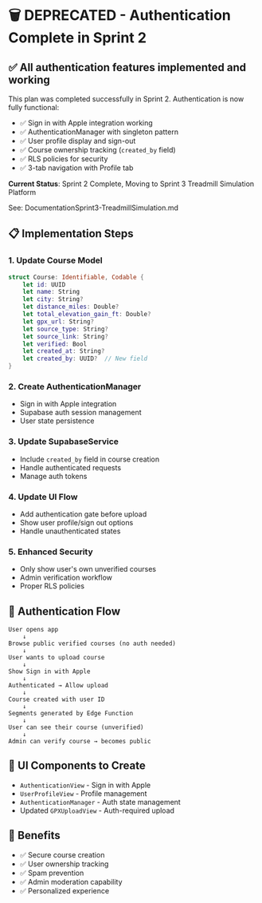 # 🗑️ DEPRECATED - Authentication Complete in Sprint 2
## ✅ All authentication features implemented and working

This plan was completed successfully in Sprint 2. Authentication is now fully functional:

- ✅ Sign in with Apple integration working
- ✅ AuthenticationManager with singleton pattern
- ✅ User profile display and sign-out
- ✅ Course ownership tracking (`created_by` field)
- ✅ RLS policies for security
- ✅ 3-tab navigation with Profile tab

**Current Status**: Sprint 2 Complete, Moving to Sprint 3 Treadmill Simulation Platform

See: DocumentationSprint3-TreadmillSimulation.md

## 📋 Implementation Steps

### 1. Update Course Model
```swift
struct Course: Identifiable, Codable {
    let id: UUID
    let name: String
    let city: String?
    let distance_miles: Double?
    let total_elevation_gain_ft: Double?
    let gpx_url: String?
    let source_type: String?
    let source_link: String?
    let verified: Bool
    let created_at: String?
    let created_by: UUID?  // New field
}
```

### 2. Create AuthenticationManager
- Sign in with Apple integration
- Supabase auth session management
- User state persistence

### 3. Update SupabaseService
- Include `created_by` field in course creation
- Handle authenticated requests
- Manage auth tokens

### 4. Update UI Flow
- Add authentication gate before upload
- Show user profile/sign out options
- Handle unauthenticated states

### 5. Enhanced Security
- Only show user's own unverified courses
- Admin verification workflow
- Proper RLS policies

## 🔐 Authentication Flow

```
User opens app
    ↓
Browse public verified courses (no auth needed)
    ↓
User wants to upload course
    ↓
Show Sign in with Apple
    ↓
Authenticated → Allow upload
    ↓
Course created with user ID
    ↓
Segments generated by Edge Function
    ↓
User can see their course (unverified)
    ↓
Admin can verify course → becomes public
```

## 📱 UI Components to Create
- `AuthenticationView` - Sign in with Apple
- `UserProfileView` - Profile management
- `AuthenticationManager` - Auth state management
- Updated `GPXUploadView` - Auth-required upload

## 🚀 Benefits
- ✅ Secure course creation
- ✅ User ownership tracking  
- ✅ Spam prevention
- ✅ Admin moderation capability
- ✅ Personalized experience